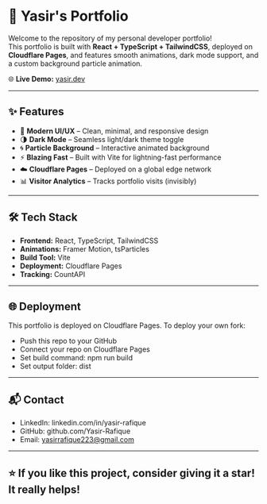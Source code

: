 # 🚀 Yasir's Portfolio

Welcome to the repository of my personal developer portfolio!  
This portfolio is built with **React + TypeScript + TailwindCSS**, deployed on **Cloudflare Pages**, and features smooth animations, dark mode support, and a custom background particle animation.

🌐 **Live Demo:** [yasir.dev](https://yasir.dev)

---

## ✨ Features

- 🎨 **Modern UI/UX** – Clean, minimal, and responsive design
- 🌗 **Dark Mode** – Seamless light/dark theme toggle
- 🌀 **Particle Background** – Interactive animated background
- ⚡ **Blazing Fast** – Built with Vite for lightning-fast performance
- ☁️ **Cloudflare Pages** – Deployed on a global edge network
- 📊 **Visitor Analytics** – Tracks portfolio visits (invisibly)

---

## 🛠️ Tech Stack

- **Frontend:** React, TypeScript, TailwindCSS
- **Animations:** Framer Motion, tsParticles
- **Build Tool:** Vite
- **Deployment:** Cloudflare Pages
- **Tracking:** CountAPI

---

## 🌐 Deployment

This portfolio is deployed on Cloudflare Pages.
To deploy your own fork:

- Push this repo to your GitHub
- Connect your repo on Cloudflare Pages
- Set build command: npm run build
- Set output folder: dist

---

## 📬 Contact

- LinkedIn: linkedin.com/in/yasir-rafique
- GitHub: github.com/Yasir-Rafique
- Email: yasirrafique223@gmail.com

---

## ⭐ If you like this project, consider giving it a star! It really helps!
